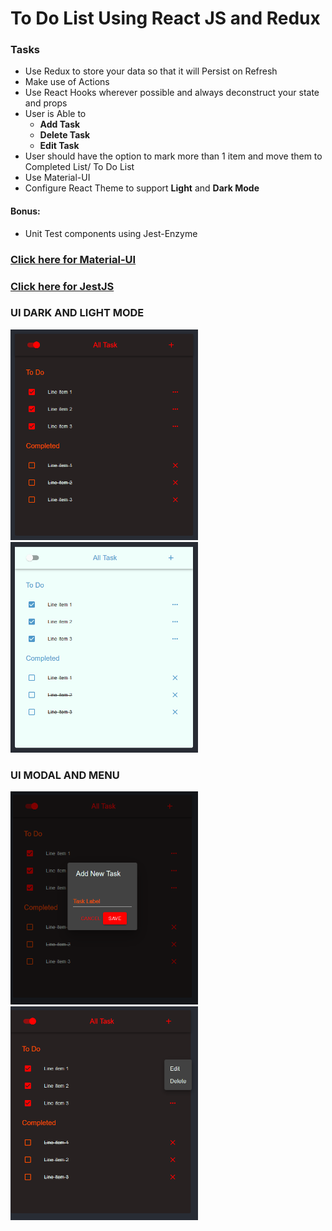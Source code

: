 # To Do List Using React JS and Redux

### Tasks
* Use Redux to store your data so that it will Persist on Refresh
* Make use of Actions
* Use React Hooks wherever possible and always deconstruct your state and props 
* User is Able to 
  * **Add Task** 
  * **Delete Task**
  * **Edit Task**
* User should have the option to mark more than 1 item and move them to Completed List/ To Do List
* Use Material-UI
* Configure React Theme to support **Light** and **Dark Mode**

#### Bonus:
* Unit Test components using Jest-Enzyme

### [Click here for Material-UI](https://material-ui.com/)

### [Click here for JestJS](https://jestjs.io/)

### UI DARK AND LIGHT MODE
<img src="https://github.com/JoshuaZapcom/ToDoList/blob/master/darkMode.PNG" width="300"> <img src="https://github.com/JoshuaZapcom/ToDoList/blob/master/lightMode.PNG" width="300">

### UI MODAL AND MENU
<img src="https://github.com/JoshuaZapcom/ToDoList/blob/master/Modal.PNG" width="300"> <img src="https://github.com/JoshuaZapcom/ToDoList/blob/master/menu.PNG" width="300">
